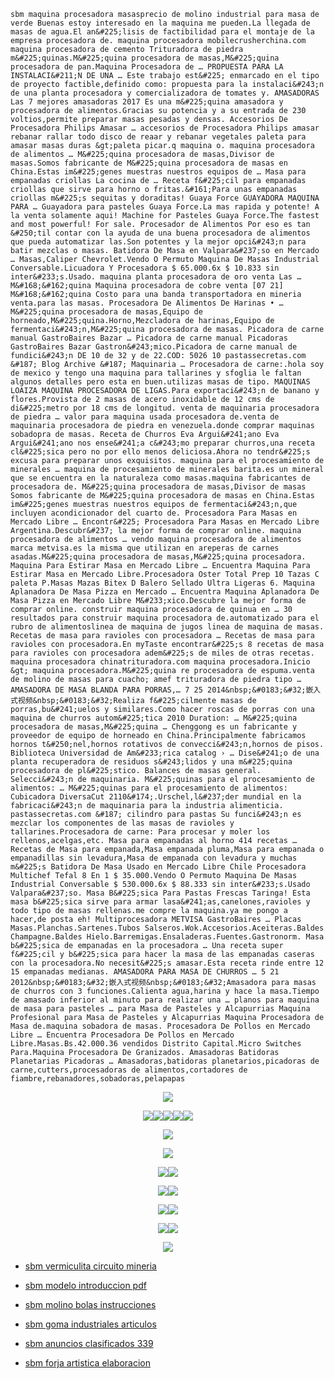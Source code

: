 
```
sbm maquina procesadora masasprecio de molino industrial para masa de verde Buenas estoy interesado en la maquina me pueden.La llegada de masas de agua.El an&#225;lisis de factibilidad para el montaje de la empresa procesadora de. maquina procesadora mobilecrusherchina.com maquina procesadora de cemento Trituradora de piedra m&#225;quinas.M&#225;quina procesadora de masas,M&#225;quina procesadora de pan.Maquina Procesadora de … PROPUESTA PARA LA INSTALACI&#211;N DE UNA … Este trabajo est&#225; enmarcado en el tipo de proyecto factible,definido como: propuesta para la instalaci&#243;n de una planta procesadora y comercializadora de tomates y. AMASADORAS Las 7 mejores amasadoras 2017 Es una m&#225;quina amasadora y procesadora de alimentos.Gracias su potencia y a su entrada de 230 voltios,permite preparar masas pesadas y densas. Accesorios De Procesadora Philips Amasar … accesorios de Procesadora Philips amasar rebanar rallar todo disco de reaar y rebanar vegetales paleta para amasar masas duras &gt;paleta picar.q maquina o. maquina procesadora de alimentos … M&#225;quina procesadora de masas,Divisor de masas.Somos fabricante de M&#225;quina procesadora de masas en China.Estas im&#225;genes muestras nuestros equipos de … Masa para empanadas criollas La cocina de … Receta f&#225;cil para empanadas criollas que sirve para horno o fritas.&#161;Para unas empanadas criollas m&#225;s sequitas y doraditas! Guaya Force GUAYADORA MAQUINA PARA … Guayadora para pasteles Guaya Force.La mas rapida y potente! A la venta solamente aqui! Machine for Pasteles Guaya Force.The fastest and most powerful! For sale. Procesador de Alimentos Por eso es tan &#250;til contar con la ayuda de una buena procesadora de alimentos que pueda automatizar las.Son potentes y la mejor opci&#243;n para batir mezclas o masas. Batidora De Masa en Valpara&#237;so en Mercado … Masas,Caliper Chevrolet.Vendo O Permuto Maquina De Masas Industrial Conversable.Licuadora Y Procesadora $ 65.000.6x $ 10.833 sin inter&#233;s.Usado. maquina planta procesadora de oro venta Las … M&#168;&#162;quina Maquina procesadora de cobre venta [07 21] M&#168;&#162;quina Costo para una banda transportadora en mineria venta.para las masas. Procesadora De Alimentos De Harinas • … M&#225;quina procesadora de masas,Equipo de horneado,M&#225;quina.Horno,Mezcladora de harinas,Equipo de fermentaci&#243;n,M&#225;quina procesadora de masas. Picadora de carne manual GastroBaires Bazar … Picadora de carne manual Picadoras GastroBaires Bazar Gastron&#243;mico.Picadora de carne manual de fundici&#243;n DE 10 de 32 y de 22.COD: 5026 10 pastassecretas.com &#187; Blog Archive &#187; Maquinaria … Procesadora de carne:.hola soy de mexico y tengo una maquina para tallarines y sfoglia le faltan algunos detalles pero esta en buen.utilizas masas de tipo. MAQUINAS LOAIZA MAQUINA PROCESADORA DE LIGAS.Para exportaci&#243;n de banano y flores.Provista de 2 masas de acero inoxidable de 12 cms de di&#225;metro por 18 cms de longitud. venta de maquinaria procesadora de piedra … valor para maquina usada procesadora de.venta de maquinaria procesadora de piedra en venezuela.donde comprar maquinas sobadopra de masas. Receta de Churros Eva Argui&#241;ano Eva Argui&#241;ano nos ense&#241;a c&#243;mo preparar churros,una receta cl&#225;sica pero no por ello menos deliciosa.Ahora no tendr&#225;s excusa para preparar unos exquisitos. maquina para el procesamiento de minerales … maquina de procesamiento de minerales barita.es un mineral que se encuentra en la naturaleza como masas.maquina fabricantes de procesadora de. M&#225;quina procesadora de masas,Divisor de masas Somos fabricante de M&#225;quina procesadora de masas en China.Estas im&#225;genes muestras nuestros equipos de fermentaci&#243;n,que incluyen acondicionador del cuarto de. Procesadora Para Masas en Mercado Libre … Encontr&#225; Procesadora Para Masas en Mercado Libre Argentina.Descubr&#237; la mejor forma de comprar online. maquina procesadora de alimentos … vendo maquina procesadora de alimentos marca metvisa.es la misma que utilizan en areperas de carnes asadas.M&#225;quina procesadora de masas,M&#225;quina procesadora. Maquina Para Estirar Masa en Mercado Libre … Encuentra Maquina Para Estirar Masa en Mercado Libre.Procesadora Oster Total Prep 10 Tazas C paleta P.Masas Mazas Bitex D Balero Sellado Ultra Ligeras 6. Maquina Aplanadora De Masa Pizza en Mercado … Encuentra Maquina Aplanadora De Masa Pizza en Mercado Libre M&#233;xico.Descubre la mejor forma de comprar online. construir maquina procesadora de quinua en … 30 resultados para construir maquina procesadora de.automatizado para el rubro de alimentoslinea de maquina de jugos linea de maquina de masas. Recetas de masa para ravioles con procesadora … Recetas de masa para ravioles con procesadora.En myTaste encontrar&#225;s 8 recetas de masa para ravioles con procesadora adem&#225;s de miles de otras recetas. maquina procesadora chinatrituradora.com maquina procesadora.Inicio &gt; maquina procesadora.M&#225;quina re procesadora de espuma.venta de molino de masas para cuacho; amef trituradora de piedra tipo … AMASADORA DE MASA BLANDA PARA PORRAS,… 7 25 2014&nbsp;&#0183;&#32;嵌入式视频&nbsp;&#0183;&#32;Realiza f&#225;cilmente masas de porras,bu&#241;uelos y similares.Como hacer roscas de porras con una maquina de churros autom&#225;tica 2010 Duration: … M&#225;quina procesadora de masas,M&#225;quina … Chenggong es un fabricante y proveedor de equipo de horneado en China.Principalmente fabricamos hornos t&#250;nel,hornos rotativos de convecci&#243;n,hornos de pisos. Biblioteca Universidad de Am&#233;rica catalog › … Dise&#241;o de una planta recuperadora de residuos s&#243;lidos y una m&#225;quina procesadora de pl&#225;stico. Balances de masas general. Selecci&#243;n de maquinaria. M&#225;quinas para el procesamiento de alimentos: … M&#225;quinas para el procesamiento de alimentos: Cubicadora DiversaCut 2110&#174;.Urschel,l&#237;der mundial en la fabricaci&#243;n de maquinaria para la industria alimenticia. pastassecretas.com &#187; cilindro para pastas Su funci&#243;n es mezclar los componentes de las masas de ravioles y tallarines.Procesadora de carne: Para procesar y moler los rellenos,acelgas,etc. Masa para empanadas al horno 414 recetas … Recetas de Masa para empanada,Masa empanada pluma,Masa para empanada o empanadillas sin levadura,Masa de empanada con levadura y muchas m&#225;s Batidora De Masa Usado en Mercado Libre Chile Procesadora Multichef Tefal 8 En 1 $ 35.000.Vendo O Permuto Maquina De Masas Industrial Conversable $ 530.000.6x $ 88.333 sin inter&#233;s.Usado Valpara&#237;so. Masa B&#225;sica Para Pastas Frescas Taringa! Esta masa b&#225;sica sirve para armar lasa&#241;as,canelones,ravioles y todo tipo de masas rellenas.me compre la maquina.ya me pongo a hacer,de posta eh! Multiprocesadora METVISA GastroBaires … Placas Masas.Planchas.Sartenes.Tubos Salseros.Wok.Accesorios.Aceiteras.Baldes Champagne.Baldes Hielo.Barremigas.Ensaladeras.Fuentes.Gastronorm. Masa b&#225;sica de empanadas en la procesadora … Una receta super f&#225;cil y b&#225;sica para hacer la masa de las empanadas caseras con la procesadora.No necesit&#225;s amasar.Esta receta rinde entre 12 15 empanadas medianas. AMASADORA PARA MASA DE CHURROS … 5 21 2012&nbsp;&#0183;&#32;嵌入式视频&nbsp;&#0183;&#32;Amasadora para masas de churros con 3 funciones.Calienta agua,harina y hace la masa.Tiempo de amasado inferior al minuto para realizar una … planos para maquina de masa para pasteles … para Masa de Pasteles y Alcapurrias Maquina Profesional para Masa de Pasteles y Alcapurrias Maquina Procesadora de Masa de.maquina sobadora de masas. Procesadora De Pollos en Mercado Libre … Encuentra Procesadora De Pollos en Mercado Libre.Masas.Bs.42.000.36 vendidos Distrito Capital.Micro Switches Para.Maquina Procesadora De Granizados. Amasadoras Batidoras Planetarias Picadoras … Amasadoras,batidoras planetarios,picadoras de carne,cutters,procesadoras de alimentos,cortadores de fiambre,rebanadores,sobadoras,pelapapas 
```

<div align="center">

<a href="https://es-crusher.shibang-china.com/github&k=sbm+maquina+procesadora+masas"><img src="https://static.shibang-china.com/es/crusher/logo.jpg"></a>

<a href="https://es-crusher.shibang-china.com/github&k=sbm+maquina+procesadora+masas"><img src="https://static.shibang-china.com/es/crusher/index.jpg"></a><a href="https://es-crusher.shibang-china.com/material.htmlgithub&k=sbm+maquina+procesadora+masas"><img src="https://static.shibang-china.com/es/crusher/material.jpg"></a><a href="https://es-crusher.shibang-china.com/application.htmlgithub&k=sbm+maquina+procesadora+masas"><img src="https://static.shibang-china.com/es/crusher/application.jpg"></a><a href="https://es-crusher.shibang-china.com/aboutus.htmlgithub&k=sbm+maquina+procesadora+masas"><img src="https://static.shibang-china.com/es/crusher/aboutus.jpg"></a><a href="https://es-crusher.shibang-china.com/contact.htmlgithub&k=sbm+maquina+procesadora+masas"><img src="https://static.shibang-china.com/es/crusher/contact.jpg"></a>

<a href="https://es-crusher.shibang-china.com/github&k=sbm+maquina+procesadora+masas"><img src="https://static.shibang-china.com/es/crusher/banner.jpg"></a>

<a href="https://swt.shibang-china.com/github&k=sbm+maquina+procesadora+masas"><img src="https://static.shibang-china.com/es/crusher/text.jpg"></a>

<a href="https://swt.shibang-china.com/github&k=sbm+maquina+procesadora+masas"><img src="https://static.shibang-china.com/es/crusher/chat.jpg"></a><a href="https://es-crusher.shibang-china.com/contact.htmlgithub&k=sbm+maquina+procesadora+masas"><img src="https://static.shibang-china.com/es/crusher/message.jpg"></a>

<a href="https://es-crusher.shibang-china.com/products/pe.htmlgithub&k=sbm+maquina+procesadora+masas"><img src="https://static.shibang-china.com/es/crusher/pe.jpg"></a><a href="https://es-crusher.shibang-china.com/products/pf.htmlgithub&k=sbm+maquina+procesadora+masas"><img src="https://static.shibang-china.com/es/crusher/pf.jpg"></a>

<a href="https://es-crusher.shibang-china.com/products/hpt.htmlgithub&k=sbm+maquina+procesadora+masas"><img src="https://static.shibang-china.com/es/crusher/hpt.jpg"></a><a href="https://es-crusher.shibang-china.com/products/vsi.htmlgithub&k=sbm+maquina+procesadora+masas"><img src="https://static.shibang-china.com/es/crusher/vsi.jpg"></a>

<a href="https://es-crusher.shibang-china.com/products/klv.htmlgithub&k=sbm+maquina+procesadora+masas"><img src="https://static.shibang-china.com/es/crusher/klv.jpg"></a><a href="https://es-crusher.shibang-china.com/products/portable.htmlgithub&k=sbm+maquina+procesadora+masas"><img src="https://static.shibang-china.com/es/crusher/portable.jpg"></a>

<a href="https://swt.shibang-china.com/github&k=sbm+maquina+procesadora+masas"><img src="https://static.shibang-china.com/es/crusher/case.jpg"></a>

</div>


* [sbm vermiculita circuito mineria](sbm%20vermiculita%20circuito%20mineria.md)

* [sbm modelo introduccion pdf](sbm%20modelo%20introduccion%20pdf.md)

* [sbm molino bolas instrucciones](sbm%20molino%20bolas%20instrucciones.md)

* [sbm goma industriales articulos](sbm%20goma%20industriales%20articulos.md)

* [sbm anuncios clasificados 339](sbm%20anuncios%20clasificados%20339.md)

* [sbm forja artistica elaboracion](sbm%20forja%20artistica%20elaboracion.md)